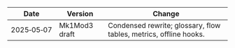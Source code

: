 | Date       | Version         | Change                                                            |
| ---------- | --------------- | ----------------------------------------------------------------- |
| 2025‑05‑07 | Mk1Mod3 draft | Condensed rewrite; glossary, flow tables, metrics, offline hooks. |